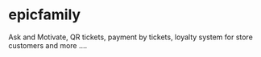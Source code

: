 # epicfamily
Ask and Motivate, QR tickets, payment by tickets, loyalty system for store customers and more ....
